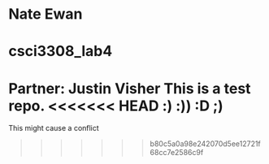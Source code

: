 # Nate Ewan
# csci3308_lab4
Partner: Justin Visher
This is a test repo.
<<<<<<< HEAD
:) :)) :D ;)
=======

This might cause a conflict
>>>>>>> b80c5a0a98e242070d5ee12721f68cc7e2586c9f
